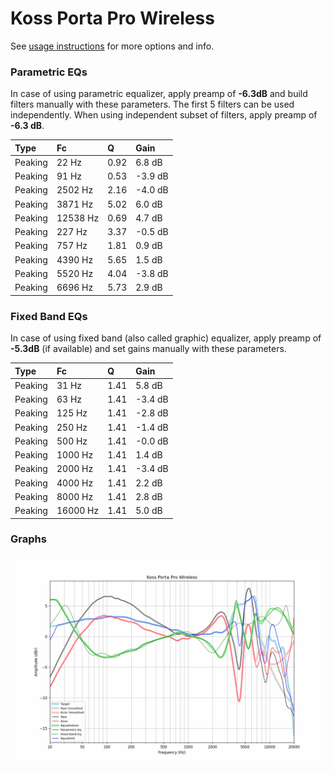 # Koss Porta Pro Wireless
See [usage instructions](https://github.com/jaakkopasanen/AutoEq#usage) for more options and info.

### Parametric EQs
In case of using parametric equalizer, apply preamp of **-6.3dB** and build filters manually
with these parameters. The first 5 filters can be used independently.
When using independent subset of filters, apply preamp of **-6.3 dB**.

| Type    | Fc       |    Q | Gain    |
|:--------|:---------|:-----|:--------|
| Peaking | 22 Hz    | 0.92 | 6.8 dB  |
| Peaking | 91 Hz    | 0.53 | -3.9 dB |
| Peaking | 2502 Hz  | 2.16 | -4.0 dB |
| Peaking | 3871 Hz  | 5.02 | 6.0 dB  |
| Peaking | 12538 Hz | 0.69 | 4.7 dB  |
| Peaking | 227 Hz   | 3.37 | -0.5 dB |
| Peaking | 757 Hz   | 1.81 | 0.9 dB  |
| Peaking | 4390 Hz  | 5.65 | 1.5 dB  |
| Peaking | 5520 Hz  | 4.04 | -3.8 dB |
| Peaking | 6696 Hz  | 5.73 | 2.9 dB  |

### Fixed Band EQs
In case of using fixed band (also called graphic) equalizer, apply preamp of **-5.3dB**
(if available) and set gains manually with these parameters.

| Type    | Fc       |    Q | Gain    |
|:--------|:---------|:-----|:--------|
| Peaking | 31 Hz    | 1.41 | 5.8 dB  |
| Peaking | 63 Hz    | 1.41 | -3.4 dB |
| Peaking | 125 Hz   | 1.41 | -2.8 dB |
| Peaking | 250 Hz   | 1.41 | -1.4 dB |
| Peaking | 500 Hz   | 1.41 | -0.0 dB |
| Peaking | 1000 Hz  | 1.41 | 1.4 dB  |
| Peaking | 2000 Hz  | 1.41 | -3.4 dB |
| Peaking | 4000 Hz  | 1.41 | 2.2 dB  |
| Peaking | 8000 Hz  | 1.41 | 2.8 dB  |
| Peaking | 16000 Hz | 1.41 | 5.0 dB  |

### Graphs
![](./Koss%20Porta%20Pro%20Wireless.png)